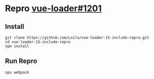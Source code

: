 # Repro [vue-loader#1201](https://github.com/vuejs/vue-loader/issues/1201)

## Install
```
git clone https://github.com/Loilo/vue-loader-15-include-repro.git
cd vue-loader-15-include-repro
npm install
```

## Run Repro
```
npx webpack
```